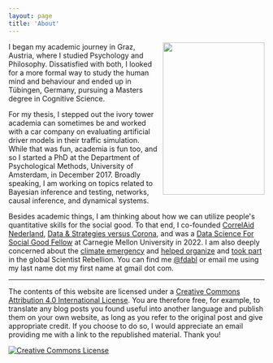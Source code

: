 ```yaml
---
layout: page
title: 'About'
---
```


<div style='float: right; padding-left: 10px' >
  <img src='../assets/img/profile.jpg' width="200" height="300" />
</div>

<!-- <img src="../assets/img/logo.png" width="150" align="left" style="padding: 0px 5px 0px 0px;"> -->
I began my academic journey in Graz, Austria, where I studied Psychology and Philosophy. Dissatisfied with both, I looked for a more formal way to study the human mind and behaviour and ended up in Tübingen, Germany, pursuing a Masters degree in Cognitive Science.


For my thesis, I stepped out the ivory tower academia can sometimes be and worked with a car company on evaluating artificial driver models in their traffic simulation. While that was fun, academia is fun too, and so I started a PhD at the Department of Psychological Methods, University of Amsterdam, in December 2017. Broadly speaking, I am working on topics related to Bayesian inference and testing, networks, causal inference, and dynamical systems.

Besides academic things, I am thinking about how we can utilize people's quantitative skills for the social good. To that end, I co-founded [CorrelAid Nederland](https://twitter.com/CorrelAidxNL), [Data & Strategies versus Corona](https://scienceversuscorona.com/), and was a [Data Science For Social Good Fellow](https://www.dssgfellowship.org/) at Carnegie Mellon University in 2022. I am also deeply concerned about the [climate emergency](https://fabiandablander.com/menu/climate.html) and [helped organize](https://www.folia.nl/international/151115/scientist-rebellion-organizes-climate-action-week-time-to-look-up) and [took part](https://www.youtube.com/watch?v=EYFhadxD0eg) in the global Scientist Rebellion. You can find me [@fdabl](https://twitter.com/fdabl) or email me using my last name dot my first name at gmail dot com.

---

The contents of this website are licensed under a <a rel="license" href="http://creativecommons.org/licenses/by/4.0/">Creative Commons Attribution 4.0 International License</a>. You are therefore free, for example, to translate any blog posts you found useful into another language and publish them on your own website, as long as you refer to the original post and give appropriate credit. If you choose to do so, I would appreciate an email providing me with a link to the republished material. Thank you!

<a rel="license" href="http://creativecommons.org/licenses/by/4.0/"><img alt="Creative Commons License" style="border-width:0" src="https://i.creativecommons.org/l/by/4.0/88x31.png" /></a><br />